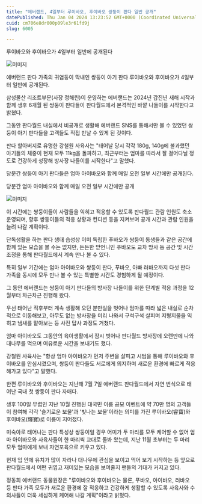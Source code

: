 ```yaml
---
title: "에버랜드, 4일부터 루이바오, 후이바오 쌍둥이 판다 일반 공개"
datePublished: Thu Jan 04 2024 13:23:52 GMT+0000 (Coordinated Universal Time)
cuid: cm706e8dr000p09le3r61fd9j
slug: 6005

---
```



루이바오와 후이바오가 4일부터 일반에 공개된다

![이미지](https://cdn.hashnode.com/res/hashnode/image/upload/v1739259824197/ee9e88b7-3697-452f-a1c6-7e3d00e0b82d.jpeg)

에버랜드 판다 가족의 귀염둥이 막내인 쌍둥이 아기 판다 루이바오와 후이바오가 4일부터 일반에 공개된다.

삼성물산 리조트부문(사장 정해린)이 운영하는 에버랜드는 2024년 갑진년 새해 시작과 함께 생후 6개월 된 쌍둥이 판다들이 판다월드에서 본격적인 바깥 나들이를 시작한다고 밝혔다.

그동안 판다월드 내실에서 비공개로 생활해 에버랜드 SNS를 통해서만 볼 수 있었던 쌍둥이 아기 판다들을 고객들도 직접 만날 수 있게 된 것이다.

판다 할아버지로 유명한 강철원 사육사는 "태어날 당시 각각 180g, 140g에 불과했던 아기들의 체중이 현재 모두 11kg을 돌파하고, 최근부터는 엄마를 따라서 잘 걸어다닐 정도로 건강하게 성장해 방사장 나들이를 시작한다"고 말했다.

당분간 쌍둥이 아기 판다들은 엄마 아이바오와 함께 매일 오전 일부 시간에만 공개된다.

당분간 엄마 아이바오와 함께 매일 오전 일부 시간에만 공개

![이미지](https://cdn.hashnode.com/res/hashnode/image/upload/v1739259826510/50ab7417-a2f8-4c3b-b12b-7c11a7da4362.jpeg)

이 시간에는 쌍둥이들이 사람들을 익히고 적응할 수 있도록 판다월드 관람 인원도 축소 운영되며, 향후 쌍둥이들의 적응 상황과 컨디션 등을 지켜보며 공개 시간과 관람 인원을 늘려 나갈 계획이다.

단독생활을 하는 판다 생태 습성상 이미 독립한 푸바오가 쌍둥이 동생들과 같은 공간에 함께 있는 모습을 볼 수는 없지만, 든든한 맏언니인 푸바오도 교차 방사 등 공간 및 시간 조정을 통해 판다월드에서 계속 만나 볼 수 있다.

특히 일부 기간에는 엄마 아이바오와 쌍둥이 판다, 푸바오, 아빠 러바오까지 다섯 판다 가족을 동시에 모두 만나 볼 수 있는 특별한 시간도 경험하게 될 예정이다.

그 동안 에버랜드는 쌍둥이 아기 판다들의 방사장 나들이를 위한 단계별 적응 과정을 12월부터 차근차근 진행해 왔다.

우선 태어난 직후부터 계속 생활해 오던 분만실을 벗어나 엄마를 따라 넓은 내실로 순차적으로 이동해보고, 아무도 없는 방사장을 미리 나와서 구석구석 살피며 지형지물을 익히고 냄새를 맡아보는 등 사전 답사 과정도 거쳤다.

엄마 아이바오도 그동안의 육아생활에서 잠시 벗어나 판다월드 방사장에 오랜만에 나와 대나무를 먹으며 여유로운 시간을 보내기도 했다.

강철원 사육사는 "항상 엄마 아이바오가 먼저 주변을 살피고 시범을 통해 루이바오와 후이바오를 안심시켰으며, 쌍둥이 판다들도 서로에게 의지하며 새로운 환경에 빠르게 적응해가고 있다"고 말했다.

한편 루이바오와 후이바오는 지난해 7월 7일 에버랜드 판다월드에서 자연 번식으로 태어난 국내 첫 쌍둥이 판다 자매다.

생후 100일 무렵인 지난 10월 진행된 대국민 이름 공모 이벤트에 약 70만 명의 고객들이 참여해 각각 '슬기로운 보물'과 '빛나는 보물'이라는 의미를 가진 루이바오(睿寶)와 후이바오(輝寶)로 이름이 지어졌다.

미숙아로 태어나는 판다 특성상 쌍둥이일 경우 어미가 두 마리를 모두 케어할 수 없어 엄마 아이바오와 사육사들이 한 마리씩 교대로 돌봐 왔는데, 지난 11월 초부터는 두 마리 모두 엄마에게 보내 자연포육으로 키우고 있다.

현재 입 안에 유치가 많이 자라나 대나무에 관심을 보이고 먹어 보기 시작하는 등 앞으로 판다월드에서 어떤 귀엽고 재미있는 모습을 보여줄지 팬들의 기대가 커지고 있다.

정동희 에버랜드 동물원장은 "루이바오와 후이바오는 물론, 푸바오, 아이바오, 러바오 등 판다 가족 모두가 새로운 환경에 잘 적응하고 건강하게 생활할 수 있도록 사육사와 수의사들이 더욱 세심하게 케어해 나갈 계획"이라고 밝혔다.